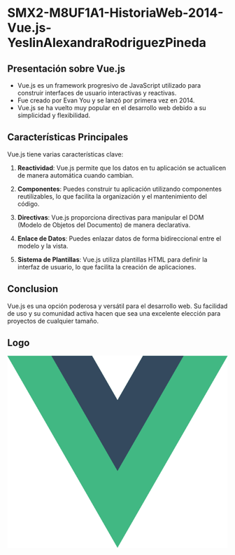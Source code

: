 # SMX2-M8UF1A1-HistoriaWeb-2014-Vue.js-YeslinAlexandraRodriguezPineda

## Presentación sobre Vue.js

- Vue.js es un framework progresivo de JavaScript utilizado para construir interfaces de usuario interactivas y reactivas.
- Fue creado por Evan You y se lanzó por primera vez en 2014.
- Vue.js se ha vuelto muy popular en el desarrollo web debido a su simplicidad y flexibilidad.

## Características Principales

Vue.js tiene varias características clave:

1. **Reactividad**: Vue.js permite que los datos en tu aplicación se actualicen de manera automática cuando cambian.

2. **Componentes**: Puedes construir tu aplicación utilizando componentes reutilizables, lo que facilita la organización y el mantenimiento del código.

3. **Directivas**: Vue.js proporciona directivas para manipular el DOM  (Modelo de Objetos del Documento) de manera declarativa.

4. **Enlace de Datos**: Puedes enlazar datos de forma bidireccional entre el modelo y la vista.

5. **Sistema de Plantillas**: Vue.js utiliza plantillas HTML para definir la interfaz de usuario, lo que facilita la creación de aplicaciones.

## Conclusion

Vue.js es una opción poderosa y versátil para el desarrollo web.
Su facilidad de uso y su comunidad activa hacen que sea una excelente elección para proyectos de cualquier tamaño.

## Logo
![Imagen nueva](https://github.com/alexandra0720/SMX2M8UF1A1HistoriaWeb2014Vue.jsAlexandraRodriguez/blob/main/logo.png "vue.js")
